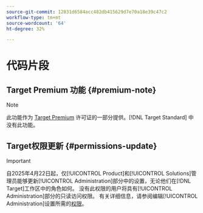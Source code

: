 ```yaml
---
source-git-commit: 12831d6584acc482db415629d7e70a18e39c47c2
workflow-type: tm+mt
source-wordcount: '64'
ht-degree: 32%

---
```

# 代码片段

## Target Premium 功能 {#premium-note}

>[!NOTE]
>
>此功能作为 [Target Premium](/help/main/c-intro/intro.md#premium) 许可证的一部分提供。[!DNL Target Standard] 中没有此功能。

## Target权限更新 {#permissions-update}

>[!IMPORTANT]
>
>自2025年4月22日起，仅[!UICONTROL Product]和[!UICONTROL Solutions]管理员能够更新[!UICONTROL Administration]部分中的设置，无论他们在[!DNL Target]工作区中的角色如何。 没有此权限的用户将具有[!UICONTROL Administration]部分的只读访问权限。 有关详细信息，请参阅编辑[!UICONTROL Administration]设置所需的[权限](/help/main/administrating-target/start-target.md#admin-permissions)。


